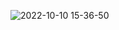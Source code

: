 ![2022-10-10 15-36-50](https://user-images.githubusercontent.com/85064536/194868694-14f7f795-a9e6-4f20-b655-f2d2ec232242.gif)
